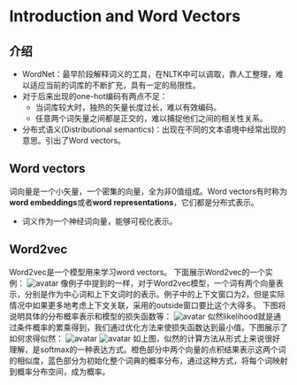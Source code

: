 # Introduction and Word Vectors
## 介绍
- WordNet：最早阶段解释词义的工具，在NLTK中可以调取，靠人工整理，难以适应当前的词库的不断扩充，具有一定的局限性。
- 对于后来出现的one-hot编码有两点不足：
  - 当词库较大时，独热的矢量长度过长，难以有效编码。
  - 任意两个词矢量之间都是正交的，难以捕捉他们之间的相关性关系。
- 分布式语义(Distributional semantics)：出现在不同的文本语境中经常出现的意思。引出了Word vectors。

## Word vectors
词向量是一个小矢量，一个密集的向量，全为非0值组成。Word vectors有时称为**word embeddings**或者**word representations**，它们都是分布式表示。
- 词义作为一个神经词向量，能够可视化表示。

## Word2vec
Word2vec是一个模型用来学习word vectors。
下面展示Word2vec的一个实例：
![avatar](https://github.com/coderGray1296/NLP/blob/master/cs224n/pictures/1.1.png)
像例子中提到的一样，对于Word2vec模型，一个词有两个向量表示，分别是作为中心词和上下文词时的表示。例子中的上下文窗口为2，但是实际情况中如果更多地考虑上下文关联，采用的outside窗口要比这个大得多。
下图将说明具体的分布概率表示和模型的损失函数等：
![avatar](https://github.com/coderGray1296/NLP/blob/master/cs224n/pictures/1.2.png)
似然likelihood就是通过条件概率的累乘得到，我们通过优化方法来使损失函数达到最小值。下图展示了如何求得似然：
![avatar](https://github.com/coderGray1296/NLP/blob/master/cs224n/pictures/1.3.png)
![avatar](https://github.com/coderGray1296/NLP/blob/master/cs224n/pictures/1.4.png)
如上图，似然的计算方法从形式上来说很好理解，是softmax的一种表达方式。橙色部分中两个向量的点积结果表示这两个词的相似度，蓝色部分为初始化整个词典的概率分布，通过这种方式，将每个词映射到概率分布空间，成为概率。